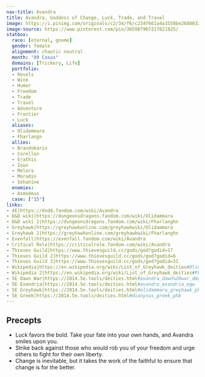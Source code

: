 ```yaml
---
nav-title: Avandra
title: Avandra, Goddess of Change, Luck, Trade, and Travel
image: https://i.pinimg.com/originals/c2/34/f6/c234f661a4a3558be2680032c8a1f741.png
image-source: https://www.pinterest.com/pin/365987907217621825/
statbox:
  race: [eternal, gnome]
  gender: female
  alignment: chaotic neutral
  month: "09 Casus"
  domains: [Trickery, Life]
  portfolio:
  - Revels
  - Wine
  - Humor
  - Freedom
  - Trade
  - Travel
  - Adventure
  - Frontier
  - Luck
  aliases:
  - Olidammara
  - Fharlangn
  allies:
  - Brandobaris
  - Corellon
  - Erathis
  - Ioun
  - Melora
  - Moradin
  - Sehanine
  enemies:
  - Asmodeus
  case: ["15"]
links:
- 4E|https://dnd4.fandom.com/wiki/Avandra
- D&D wiki|https://dungeonsdragons.fandom.com/wiki/Olidammara
- D&D wiki 2|https://dungeonsdragons.fandom.com/wiki/Fharlanghn
- Greyhawk|https://greyhawkonline.com/greyhawkwiki/Olidammara
- Greyhawk 2|https://greyhawkonline.com/greyhawkwiki/Fharlanghn
- Evenfall|https://evenfall.fandom.com/wiki/Avandra
- Critical Role|https://criticalrole.fandom.com/wiki/Avandra
- Thieves Guild|https://www.thievesguild.cc/gods/god?godid=17
- Thieves Guild 2|https://www.thievesguild.cc/gods/god?godid=6
- Thieves Guild 3|https://www.thievesguild.cc/gods/god?godid=31
- Wikipedia|https://en.wikipedia.org/wiki/List_of_Greyhawk_deities#Olidammara
- Wikipedia 2|https://en.wikipedia.org/wiki/List_of_Greyhawk_deities#Fharlanghn
- 5E Dawn War|https://2014.5e.tools/deities.html#avandra_dawn%20war_dmg
- 5E Exandria|https://2014.5e.tools/deities.html#avandra_exandria_egw
- 5E Greyhawk|https://2014.5e.tools/deities.html#olidammara_greyhawk_phb
- 5E Greek|https://2014.5e.tools/deities.html#dionysus_greek_phb
---
```


## Precepts

* Luck favors the bold. Take your fate into your own hands, and Avandra smiles upon you.
* Strike back against those who would rob you of your freedom and urge others to fight for their own liberty.
* Change is inevitable, but it takes the work of the faithful to ensure that change is for the better.
